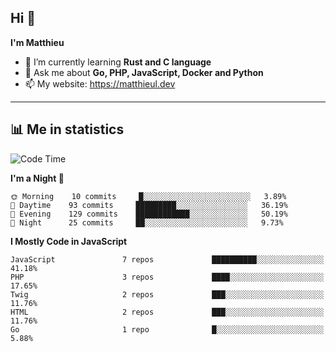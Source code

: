 ## Hi 👋
**I'm Matthieu**

- 🌱 I’m currently learning **Rust and C language**
- 💬 Ask me about **Go, PHP, JavaScript, Docker and Python**
- 📫 My website: https://matthieul.dev

-------

## 📊 Me in statistics
<!--START_SECTION:waka-->
![Code Time](http://img.shields.io/badge/Code%20Time-171%20hrs%2047%20mins-blue)

**I'm a Night 🦉** 

```text
🌞 Morning    10 commits     █░░░░░░░░░░░░░░░░░░░░░░░░   3.89% 
🌆 Daytime    93 commits     █████████░░░░░░░░░░░░░░░░   36.19% 
🌃 Evening    129 commits    ████████████░░░░░░░░░░░░░   50.19% 
🌙 Night      25 commits     ██░░░░░░░░░░░░░░░░░░░░░░░   9.73%

```


**I Mostly Code in JavaScript** 

```text
JavaScript               7 repos             ██████████░░░░░░░░░░░░░░░   41.18% 
PHP                      3 repos             ████░░░░░░░░░░░░░░░░░░░░░   17.65% 
Twig                     2 repos             ███░░░░░░░░░░░░░░░░░░░░░░   11.76% 
HTML                     2 repos             ███░░░░░░░░░░░░░░░░░░░░░░   11.76% 
Go                       1 repo              █░░░░░░░░░░░░░░░░░░░░░░░░   5.88%

```



<!--END_SECTION:waka-->
